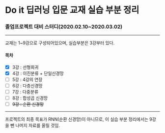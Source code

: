 # Do it 딥러닝 입문 교재 실습 부분 정리

### 졸업프로젝트 대비 스터디(2020.02.10~2020.03.02)

----------------

교재는 1~9강으로 구성되어있으며, 실습부분은 3강부터 있다.

#### 목차

- [x] 3강 : 선형회귀
- [x] 4강 : 이진분류 + 단일신경망
- [ ] 5강 : 4강의 연장
- [ ] 6강 : 다층신경망
- [ ] 7강 : 다중분류
- [ ] 8강 : 합성곱 신경망
- [ ] ~~9강 : 순환 신경망~~

---------------

프로젝트의 최종 목표가 RNN(순환 신경망)이 아니므로,
이 실습 부분 정리에서는 9강을 뺀 나머지 자료를 올릴 것임.
